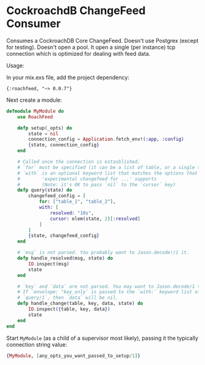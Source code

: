 # CockroachdB ChangeFeed Consumer

Consumes a CockroachDB Core ChangeFeed. Doesn't use Postgrex (except for testing). Doesn't open a pool. It open a single (per instance) tcp connection which is optimized for dealing with feed data.

Usage:

In your mix.exs file, add the project dependency:

```
{:roachfeed, "~> 0.0.7"}
```

Next create a module:

```elixir
defmodule MyModule do
	use RoachFeed

	defp setup(_opts) do
		state = nil
		connection_config = Application.fetch_env!(:app, :config)
		{state, connection_config}
	end

	# Called once the connection is estasblished.
	# `for` must be specified (it can be a list of table, or a single table)
	# `with` is an optional keyword list that matches the options that
	#        'experimental changefeed for ...' supports
	#        (Note: it's OK to pass `nil` to the `cursor` key)
	defp query(state) do
		changefeed_config = [
			for: ["table_1", "table_2"],
			with: [
				resolved: "10s",
				cursor: elem(state, 2)[:resolved]
			]
		]
		{state, changefeed_config}
	end

	# `msg` is not parsed. You probably want to Jason.decode!/1 it.
	defp handle_resolved(msg, state) do
		IO.inspect(msg)
		state
	end

	# `key` and `data` are not parsed. You may want to Jason.decode/1 them.
	# If `envelope: "key_only` is passed to the `with:` keyword list of
	# `query/1`, then `data` will be nil.
	defp handle_change(table, key, data, state) do
		IO.inspect({table, key, data})
		state
	end
end
```

Start `MyModule` (as a child of a supervisor most likely), passing it the typically connection string value:

```elixir
{MyModule, [any_opts_you_want_passed_to_setup/1]}
```
